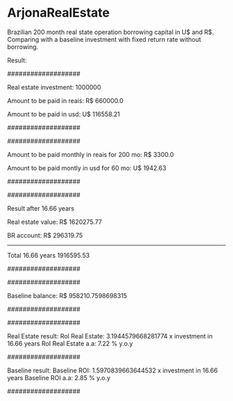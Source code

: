 # ArjonaRealEstate
Brazilian 200 month real state operation borrowing capital in U$ and R$. Comparing with a baseline investment with fixed return rate without borrowing.


Result:

###################

Real estate investment: 1000000

Amount to be paid in reais: R$ 660000.0

Amount to be paid in usd: U$ 116558.21

###################


###################

Amount to be paid monthly in reais for 200 mo: R$ 3300.0

Amount to be paid montly in usd for 60 mo: U$ 1942.63

###################


###################

Result after 16.66 years

Real estate value: R$ 1620275.77

BR account:  R$ 296319.75

____________________

Total 16.66 years  1916595.53

###################

###################

  Baseline balance: R$ 958210.7598698315
  
###################

###################

Real Estate result:
    RoI Real Estate:  3.1944579668281774 x investment in 16.66 years
    RoI Real Estate a.a:  7.22 % y.o.y
    
###################

Baseline result:
    Baseline ROI:  1.5970839663644532 x investment in 16.66 years
    Baseline ROI a.a:  2.85 % y.o.y
    
###################
